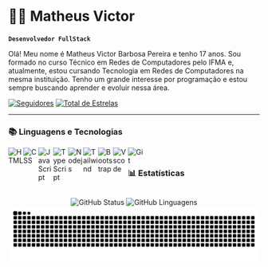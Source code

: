 # 🧑‍💻 Matheus Victor

**`Desenvolvedor FullStack`**

Olá! Meu nome é Matheus Victor Barbosa Pereira e tenho 17 anos.
Sou formado no curso Técnico em Redes de Computadores pelo IFMA e, atualmente, estou cursando Tecnologia em Redes de Computadores na mesma instituição. Tenho um grande interesse por programação e estou sempre buscando aprender e evoluir nessa área.

<p align="left">
      <a href="https://github.com/MatheusVBP?tab=followers">
         <img alt="Seguidores" title="Siga-me no GitHub" src="https://custom-icon-badges.demolab.com/github/followers/MatheusVBP?color=236ad3&labelColor=1155ba&style=for-the-badge&logo=person-add&label=seguidores&logoColor=white"/></a>
      <a href="https://github.com/MatheusVBP?tab=repositories&sort=stargazers">
         <img alt="Total de Estrelas" title="Total de Estrelas no GitHub" src="https://custom-icon-badges.demolab.com/github/stars/MatheusVBP?color=55960c&style=for-the-badge&labelColor=488207&logo=star&label=estrelas"/></a>
</p>

---

### 📚 Linguagens e Tecnologias

<div align="left">
<img 
align="left"
alt="HTML"
title="HTML"
width="30px"
src="https://cdn.jsdelivr.net/gh/devicons/devicon@latest/icons/html5/html5-original.svg"
/>
<img width="8" />
<img 
align="left"
alt="CSS"
title="CSS"
width="30px" src="https://cdn.jsdelivr.net/gh/devicons/devicon@latest/icons/css3/css3-original.svg"
/>
<img width="8" />
<img 
align="left"
alt="JavaScript"
title="JavaScript"
width="30px"
src="https://cdn.jsdelivr.net/gh/devicons/devicon@latest/icons/javascript/javascript-original.svg"
/>
<img width="8" />
<img
align="left"
alt="TypeScript"
title="TypeScript"
width="30px"
src="https://cdn.jsdelivr.net/gh/devicons/devicon@latest/icons/typescript/typescript-original.svg"
/>
<img width="8" />
<img 
align="left"
alt="Nodejs"
title="Nodejs"
width="30px"
src="https://cdn.jsdelivr.net/gh/devicons/devicon@latest/icons/nodejs/nodejs-original-wordmark.svg"
/>
<img width="8" />
<img
align="left"
alt="Tailwind"
title="Tailwind"
width="30px"
src="https://cdn.jsdelivr.net/gh/devicons/devicon@latest/icons/tailwindcss/tailwindcss-original.svg"
/>
<img width="8" />
<img 
align="left"
alt="Bootstrap"
title="Bootstrap"
width="30px"
src="https://cdn.jsdelivr.net/gh/devicons/devicon@latest/icons/bootstrap/bootstrap-original.svg"
/>
<img width="8" />
<img 
align="left"
alt="Vscode"
title="Vscode"
width="30px"
src="https://cdn.jsdelivr.net/gh/devicons/devicon@latest/icons/vscode/vscode-original.svg"
/>
<img width="8" />
<img 
align="left"
alt="Git"
title="Git"
width="30px"
src="https://cdn.jsdelivr.net/gh/devicons/devicon@latest/icons/git/git-original.svg"
/>
</div>

### 📊 Estatísticas
<br>
<div style="text-align: center;" align="center">
<img 
alt="GitHub Status"
padding-right="10px"
src="https://github-readme-stats.vercel.app/api?username=MatheusVBP&hide_title=true&show_icons=true&theme=tokyonight&include_all_commits=true&count_private=true&locale=pt-br&line_height=25&hide=issues&bg_color=000&title_color=1b52de&text_color=FFF&border_radius=3&border_color=1b52de&icon_color=1b52de&theme=jolly"
/>
<img 
alt="GitHub Linguagens"
src="https://github-readme-stats.vercel.app/api/top-langs/?username=MatheusVBP&line_height=10&card_width=290&layout=compact&hide_title=false&count_private=true&langs_count=4&show_icons=true&title_color=1b52de&hide=html,scss,less&bg_color=000&text_color=8B8B8B&border_radius=3&border_color=1b52de&count_private=true"
/>
</div>

<picture align="center">
  <source media="(prefers-color-scheme: dark)" srcset="https://raw.githubusercontent.com/MatheusVBP/MatheusVBP/output/github-contribution-grid-snake-dark.svg">
  <source media="(prefers-color-scheme: light)" srcset="https://raw.githubusercontent.com/MatheusVBP/MatheusVBP/output/github-contribution-grid-snake-dark.svg">
  <img align="center" alt="github contribution grid snake animation" src="https://raw.githubusercontent.com/MatheusVBP/MatheusVBP/output/github-contribution-grid-snake.svg">
</picture>



